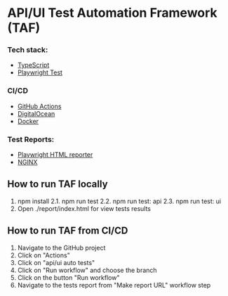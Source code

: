 # API/UI Test Automation Framework (TAF)

### Tech stack:
- [TypeScript](https://www.typescriptlang.org)
- [Playwright Test](https://playwright.dev/docs/test-annotations)

### CI/CD
 - [GitHub Actions](https://docs.github.com/en/actions)
 - [DigitalOcean](https://www.digitalocean.com)
 - [Docker](https://docs.docker.com/engine/)

 ### Test Reports:
 - [Playwright HTML reporter](https://playwright.dev/docs/test-reporters#html-reporter)
 - [NGINX](https://nginx.org/)


## How to run TAF locally
1. npm install
2.1. npm run test
2.2. npm run test: api
2.3. npm run test: ui
3. Open ./report/index.html for view tests results

## How to run TAF from CI/CD
1. Navigate to the GitHub project
2. Click on "Actions"
3. Click on "api/ui auto tests"
4. Click on "Run workflow" and choose the branch
5. Click on the button "Run workflow"
6. Navigate to the tests report from "Make report URL" workflow step